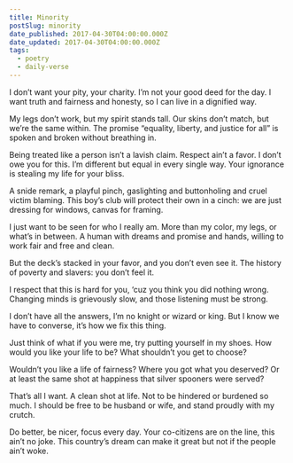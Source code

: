 ```yaml
---
title: Minority
postSlug: minority
date_published: 2017-04-30T04:00:00.000Z
date_updated: 2017-04-30T04:00:00.000Z
tags:
  - poetry
  - daily-verse
---
```


I don’t want your pity, your charity.
I’m not your good deed for the day.
I want truth and fairness and honesty,
so I can live in a dignified way.

My legs don’t work, but my spirit stands tall.
Our skins don’t match, but we’re the same within.
The promise “equality, liberty, and justice for all”
is spoken and broken without breathing in.

Being treated like a person isn’t a lavish claim.
Respect ain’t a favor. I don’t owe you for this.
I’m different but equal in every single way.
Your ignorance is stealing my life for your bliss.

A snide remark, a playful pinch,
gaslighting and buttonholing and cruel victim blaming.
This boy’s club will protect their own in a cinch:
we are just dressing for windows, canvas for framing.

I just want to be seen for who I really am.
More than my color, my legs, or what’s in between.
A human with dreams and promise and hands,
willing to work fair and free and clean.

But the deck’s stacked in your favor,
and you don’t even see it.
The history of poverty and slavers:
you don’t feel it.

I respect that this is hard for you,
‘cuz you think you did nothing wrong.
Changing minds is grievously slow,
and those listening must be strong.

I don’t have all the answers,
I’m no knight or wizard or king.
But I know we have to converse,
it’s how we fix this thing.

Just think of what if you were me,
try putting yourself in my shoes.
How would you like your life to be?
What shouldn’t you get to choose?

Wouldn’t you like a life of fairness?
Where you got what you deserved?
Or at least the same shot at happiness
that silver spooners were served?

That’s all I want. A clean shot at life.
Not to be hindered or burdened so much.
I should be free to be husband or wife,
and stand proudly with my crutch.

Do better, be nicer, focus every day.
Your co-citizens are on the line, this ain’t no joke.
This country’s dream can make it great
but not if the people ain’t woke.
